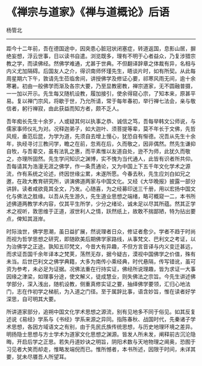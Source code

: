# 《禅宗与道家》《禅与道概论》后语

杨管北

------

距今十二年前，吾在德国途中，因突患心脏冠状闭塞症，转道返国，息影山居，摒绝妄想，浮云世事，日以读书自遣。浏览既多，理有不明于心者益众，乃复涉猎宗教之学，而读佛经。然佛学难通，尤甚于世典。不但翻译辞章之体裁有异，名相与内义尤加隔碍。后国友人之介，得识南师怀瑾先生，晤谈片时，如有所契。从此每周星期六下午，敦请先生莅临舍间，讲授佛学及修证心要，祁寒风雨无间，逾十余寒暑。初由一般佛学而渐及各宗大要，乃至显教密教，禅宗道家，无不圆融普摄，一一加以开示。先生每又随机设教，履加接引，使余得窥心宗，了知本来，原甚平易。复以禅门宗风，将歇于世，乃允所请，常于每年春初，举行禅七法会，亲与敬信者，躬行禅寂，由此获益而知方者，颇不乏人。

吾年痴长先生十余岁，人或疑其何以执事之恭、诚信之笃，吾每举韩文公师说，与儒家事师仪礼为对。况释迦弟子，如大迦叶、须菩提等辈，莫不年长于文佛，先哲风规，垂范后昆，为学为道，先须自去增上慢心，犹恐自有惭德。况吾从先生十余年，执经寻讨三教问学，瞻之在前，忽焉在后，久而敬之，因非偶然。然先生谦抑自牧，与吾辈交，虽有法乳之惠，而平素惟以友道自处，逊不为师，此犹久而敬之，亦理所固然。先生学问知识之渊博，实不愧为当代通人，此皆有识者所共仰。吾每请其为浩漫无涯之佛学，作一条贯通论，又为中国上下五千年文化学术之源流，作有系统之论述，终因世缘尘累，未遂所愿。今春去秋，先生应刘白如兄之邀，在政大教育研究所，讲演佛道两家与中国文化。又经《大华晚报》披露一部分讲辞。读者咸欲竟其全文，乃发。心随喜，为之经募印送三千册，用以宏扬中国文化与佛法之胜缘。以吾从先生游久，先生道业思想之端绪，略可概窥一二，本书所述佛道两教学术内容，仅其平生所学，少分之绪论，诚未足以尽其所蕴。然其正学术之视听，敦思维于正道，淑世利人之情，跃然纸上，故敢不揣鄙陋，特为拈出要点，俾知其涯岸。

时际浊世，佛学思潮，虽日益扩展，然说理者日众，修证者愈少。学者不趋于时尚而视为哲学思想之研究，即随欧美后期佛学家路线，从事梵文、巴利文之考证，以为治佛学之正途。孰知五印梵文，今昔大有异趣，不但方言音译与内义变迁甚远，而求证吾国千余年译本之梵荚，荡然无存，据今疑古，漠视中国佛学之价值，殊有未当。后世巴利文之佛学典籍，大多为南传小乘经典，时代悬隔，传写错讹，虽可资为参考，未必足为证据。况佛法重在行持实证，佛经所说理趣，皆为求证一大事因缘之津梁，如理事分途，使文解义，徒成慧业，则失佛法之宗旨。今先生讲述佛学部分，深入浅出，随机设教，侧重真修实证之要，抽绎佛学要领，汇归心地法门，志在作初学之梯航，为入道之门径。至于属辞比事，语含妙旨，惟在读者好学深思，自可明其大要。

所讲道家部分，追朔中国文化学术思想之源流，别有见地多不同于俗见。如其反复述说《易经》学系与《书经》学系来源之异同。指陈春秋、战国时代，先秦诸子学术思想，各因方域语文之有别，由于先民氏族传统思想，与历史地理环境之差异。明扬隐士思想与方士学术为道家文化思想之渊源。皆发人所未发，阐释前古沉沦隐晦，开启后学之正思。若失丹道妙诀之明旨，阴阳术数与天地物理之阃奥，恐囿于习见者大笑而却走，惟略发端倪而已。惟所憾者，本书所述，因限于时间，未详其要，犹未尽餍吾人所望耳。

